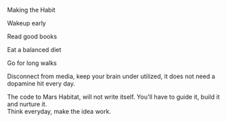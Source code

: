 Making the Habit


Wakeup early 

Read good books 

Eat a balanced diet

Go for long walks

Disconnect from media, keep your brain under utilized, it does not need a dopamine hit every day. 

The code to Mars Habitat,  will not write itself. 
You'll have to guide it,  build it and nurture it.  
Think everyday,  make the idea work. 